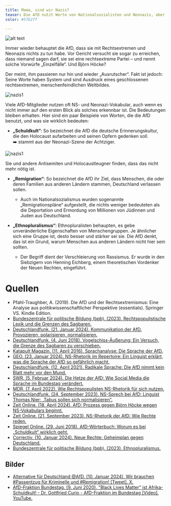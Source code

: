 ```yaml
---
title: Mama, sind wir Nazis?
teaser: Die AfD nutzt Worte von Nationalsozialisten und Neonazis, aber will partout nicht rechtsextrem sein. Mehr lesen.
color: #57b2ff

---
```

![alt text](images/Headlines/Headline_Nazis.png)

Immer wieder behauptet die AfD, dass sie mit Rechtsextremen und Neonazis nichts zu tun habe. Vor Gericht versucht sie sogar zu erreichen, dass niemand sagen darf, sie sei eine rechtsextreme Partei – und nennt solche Vorwürfe „Einzelfälle“. Und Björn Höcke?

Der meint, ihm passieren nur hin und wieder „Ausrutscher“. Fakt ist jedoch: Seine Worte haben System und sind Ausdruck eines geschlossenen rechtsextremen, menschenfeindlichen Weltbildes. 

![nazis1](images/assets/nazis1.png)


Viele AfD-Mitglieder nutzen oft NS- und Neonazi-Vokabular, auch wenn es nicht immer auf den ersten Blick als solches erkennbar ist. Die Bedeutungen bleiben erhalten. Hier sind ein paar Beispiele von Worten, die die AfD benutzt, und was sie wirklich bedeuten:

- **„Schuldkult“**: So bezeichnet die AfD die deutsche Erinnerungskultur, die den Holocaust aufarbeiten und seinen Opfern gedenken soll.  
  ➡️ stammt aus der Neonazi-Szene der Achtziger.


![nazis1](images/assets/nazis2.png)

Sie und andere Antisemiten und Holocaustleugner finden, dass das nicht mehr nötig ist.




- **„Remigration“**: So bezeichnet die AfD ihr Ziel, dass Menschen, die oder deren Familien aus anderen Ländern stammen, Deutschland verlassen sollen.
  - Auch im Nationalsozialismus wurden sogenannte „Remigrationspläne“ aufgestellt, die nichts weniger bedeuteten als die Deportation und Ermordung von Millionen von Jüdinnen und Juden aus Deutschland.

- **„Ethnopluralismus“**: Ethnopluralisten behaupten, es gebe unveränderliche Eigenschaften von Menschengruppen. Je ähnlicher sich eine Gruppe ist, desto besser und stärker sei sie. Die AfD denkt, das ist ein Grund, warum Menschen aus anderen Ländern nicht hier sein sollten.
  - Der Begriff dient der Verschleierung von Rassismus. Er wurde in den Siebzigern von Henning Eichberg, einem theoretischen Vordenker der Neuen Rechten, eingeführt.

# Quellen

- Pfahl-Traughber, A. (2019). Die AfD und der Rechtsextremismus: Eine Analyse aus politikwissenschaftlicher Perspektive (essentials). Springer VS. Kindle Edition.
- [Bundeszentrale für politische Bildung (bpb). (2023). Rechtspopulistische Lexik und die Grenzen des Sagbaren.](https://www.bpb.de/themen/parteien/rechtspopulismus/240831/rechtspopulistische-lexik-und-die-grenzen-des-sagbaren/)
- [Deutschlandfunk. (21. Januar 2024). Kommunikation der AfD. Provozieren, polarisieren, normalisieren.](https://www.deutschlandfunk.de/kommunikationsstrategien-rhetorik-afd-neue-rechte-100.html)
- [Deutschlandfunk. (4. Juni 2018). Vogelschiss-Äußerung: Ein Versuch, die Grenze des Sagbaren zu verschieben.](https://www.deutschlandfunk.de/vogelschiss-aeusserung-ein-versuch-die-grenze-des-sagbaren-100.html)
- [Katapult Magazin. (11. April 2016). Sprachanalyse: Die Sprache der AfD.](https://katapult-magazin.de/de/artikel/die-sprache-der-afd)
- [GEO. (23. Januar 2024). NS-Rhetorik im Repertoire: Ein Linguist erklärt, was die Sprache der AfD so gefährlich macht.](https://www.geo.de/wissen/-ns-rhetorik-im-repertoire---ein-linguist-erklaert--was-die-sprache-der-afd-so-gefaehrlich-macht-33881774.html)
- [Deutschlandfunk. (12. April 2021). Radikale Sprache: Die AfD nimmt kein Blatt mehr vor den Mund.](https://www.deutschlandfunk.de/radikale-sprache-die-afd-nimmt-kein-blatt-mehr-vor-den-mund-100.html)
- [SWR. (5. Februar 2024). Die Hetze der AfD: Wie Social Media die Sprache im Bundestag verändert.](https://www.swr.de/swrkultur/leben-und-gesellschaft/die-hetze-der-afd-wie-social-media-die-sprache-im-bundestag-veraendert-100.html)
- [MDR. (7. April 2022). Wie Rechtspopulisten NS-Rhetorik für sich nutzen.](https://www.mdr.de/geschichte/zeitgeschichte-gegenwart/sprache-rechtspopulisten-nationalsozialisten-nazis-100.html)
- [Deutschlandfunk. (24. September 2023). NS-Sprech bei AfD: Linguist Thomas Nier: „Tabus sollen sich normalisieren“.](https://www.deutschlandfunk.de/alles-fuer-deutschland-thomas-niehr-ueber-die-normalisierung-von-ns-begriffen-dlf-0bbb6eb9-100.html)
- [Zeit Online. (18. April 2024). AfD: Prozess gegen Björn Höcke wegen NS-Vokabulars beginnt.](https://www.zeit.de/politik/deutschland/2024-04/afd-bjoern-hoecke-landgericht-halle-ns-vokabular)
- [Zeit Online. (21. September 2023). NS-Rhetorik der AfD: Wie Rechte reden.](https://www.zeit.de/2023/40/ns-rhetorik-afd-bjoern-hoecke)
- [Spiegel Online. (29. Juni 2018). AfD-Wörterbuch: Worum es bei „Schuldkult“ wirklich geht.](https://www.spiegel.de/politik/deutschland/afd-sprache-schuldkult-das-steckt-hinter-dem-begriff-afd-woerterbuch-a-00000000-0003-0001-0000-000002560468)
- [Correctiv. (10. Januar 2024). Neue Rechte: Geheimplan gegen Deutschland.](https://correctiv.org/aktuelles/neue-rechte/2024/01/10/geheimplan-remigration-vertreibung-afd-rechtsextreme-november-treffen/)
- [Bundeszentrale für politische Bildung (bpb). (2023). Ethnopluralismus.](https://www.bpb.de/themen/rechtsextremismus/dossier-rechtsextremismus/500773/ethnopluralismus/)

## Bilder

- [Alternative für Deutschland @AfD. (10. Januar 2024). Wir brauchen #Passentzug für Kriminelle und #Remigration! [Tweet]. X.](https://x.com/AfD/status/1745023437158990107?lang=de)
- [AfD-Fraktion Bundestag. (9. Juni 2020). "Black Lives Matter" ist Afrika-Schuldkult! - Dr. Gottfried Curio - AfD-Fraktion im Bundestag [Video]. YouTube.](https://youtu.be/7W6lhfsfFHY)

